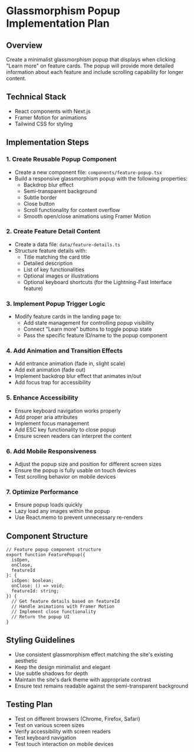 # Glassmorphism Popup Implementation Plan

## Overview
Create a minimalist glassmorphism popup that displays when clicking "Learn more" on feature cards. The popup will provide more detailed information about each feature and include scrolling capability for longer content.

## Technical Stack
- React components with Next.js
- Framer Motion for animations
- Tailwind CSS for styling

## Implementation Steps

### 1. Create Reusable Popup Component
- Create a new component file: `components/feature-popup.tsx`
- Build a responsive glassmorphism popup with the following properties:
  - Backdrop blur effect
  - Semi-transparent background
  - Subtle border
  - Close button
  - Scroll functionality for content overflow
  - Smooth open/close animations using Framer Motion

### 2. Create Feature Detail Content
- Create a data file: `data/feature-details.ts`
- Structure feature details with:
  - Title matching the card title
  - Detailed description
  - List of key functionalities
  - Optional images or illustrations
  - Optional keyboard shortcuts (for the Lightning-Fast Interface feature)

### 3. Implement Popup Trigger Logic
- Modify feature cards in the landing page to:
  - Add state management for controlling popup visibility
  - Connect "Learn more" buttons to toggle popup state
  - Pass the specific feature ID/name to the popup component

### 4. Add Animation and Transition Effects
- Add entrance animation (fade in, slight scale)
- Add exit animation (fade out)
- Implement backdrop blur effect that animates in/out
- Add focus trap for accessibility

### 5. Enhance Accessibility
- Ensure keyboard navigation works properly
- Add proper aria attributes
- Implement focus management
- Add ESC key functionality to close popup
- Ensure screen readers can interpret the content

### 6. Add Mobile Responsiveness
- Adjust the popup size and position for different screen sizes
- Ensure the popup is fully usable on touch devices
- Test scrolling behavior on mobile devices

### 7. Optimize Performance
- Ensure popup loads quickly
- Lazy load any images within the popup
- Use React.memo to prevent unnecessary re-renders

## Component Structure

```tsx
// Feature popup component structure
export function FeaturePopup({ 
  isOpen, 
  onClose, 
  featureId 
}: { 
  isOpen: boolean; 
  onClose: () => void; 
  featureId: string;
}) {
  // Get feature details based on featureId
  // Handle animations with Framer Motion
  // Implement close functionality
  // Return the popup UI
}
```

## Styling Guidelines
- Use consistent glassmorphism effect matching the site's existing aesthetic
- Keep the design minimalist and elegant
- Use subtle shadows for depth
- Maintain the site's dark theme with appropriate contrast
- Ensure text remains readable against the semi-transparent background

## Testing Plan
- Test on different browsers (Chrome, Firefox, Safari)
- Test on various screen sizes
- Verify accessibility with screen readers
- Test keyboard navigation
- Test touch interaction on mobile devices 